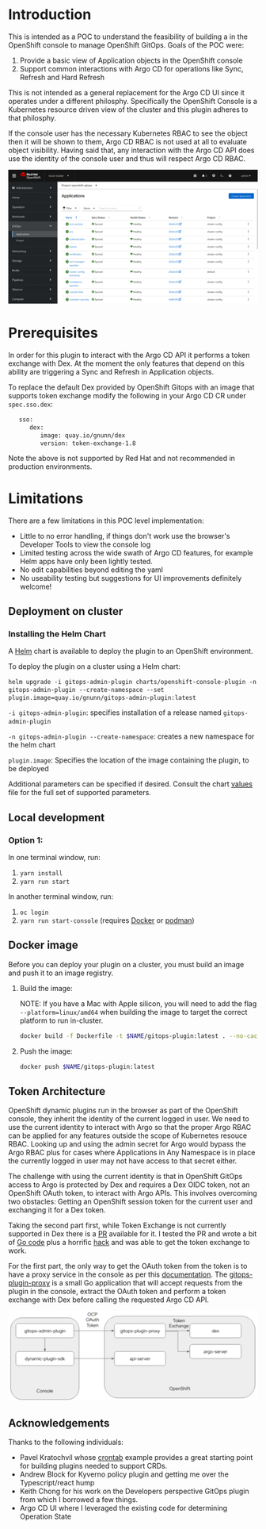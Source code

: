 # Introduction

This is intended as a POC to understand the feasibility of building a in the OpenShift console to manage OpenShift GitOps. Goals of the POC were:

1. Provide a basic view of Application objects in the OpenShift console
2. Support common interactions with Argo CD for operations like Sync, Refresh and Hard Refresh

This is not intended as a general replacement for the Argo CD UI since it operates under a different philosphy. Specifically the OpenShift Console is a Kubernetes resource driven view of the cluster and this plugin adheres to that philosphy.

If the console user has the necessary Kubernetes RBAC to see the object then it will be shown to them, Argo CD RBAC is not used at all to evaluate object visibility. Having said that, any interaction with the Argo CD API does use the identity of the console user and thus will respect Argo CD RBAC.

![alt text](https://raw.githubusercontent.com/gnunn-gitops/gitops-admin-plugin/main/docs/img/gitops-admin-plugin-list.png)

# Prerequisites

In order for this plugin to interact with the Argo CD API it performs a token exchange with Dex. At the moment the only features that depend on this ability are triggering a Sync and Refresh in Application objects.

To replace the default Dex provided by OpenShift Gitops with an image that supports token exchange modify the following in your Argo CD CR under `spec.sso.dex`:

```
   sso:
      dex:
         image: quay.io/gnunn/dex
         version: token-exchange-1.8
```

Note the above is not supported by Red Hat and not recommended in production environments.

# Limitations

There are a few limitations in this POC level implementation:

- Little to no error handling, if things don't work use the browser's Developer Tools to view the console log
- Limited testing across the wide swath of Argo CD features, for example Helm apps have only been lightly tested.
- No edit capabilities beyond editing the yaml
- No useability testing but suggestions for UI improvements definitely welcome!

## Deployment on cluster


### Installing the Helm Chart
A [Helm](https://helm.sh) chart is available to deploy the plugin to an OpenShift environment.

To deploy the plugin on a cluster using a Helm chart:
```shell
helm upgrade -i gitops-admin-plugin charts/openshift-console-plugin -n gitops-admin-plugin --create-namespace --set plugin.image=quay.io/gnunn/gitops-admin-plugin:latest
```

`-i gitops-admin-plugin`: specifies installation of a release named `gitops-admin-plugin`

`-n gitops-admin-plugin --create-namespace`: creates a new namespace for the helm chart

`plugin.image`: Specifies the location of the image containing the plugin, to be deployed

Additional parameters can be specified if desired. Consult the chart [values](charts/openshift-console-plugin/values.yaml) file for the full set of supported parameters.

## Local development

### Option 1:
In one terminal window, run:

1. `yarn install`
2. `yarn run start`

In another terminal window, run:

1. `oc login`
2. `yarn run start-console` (requires [Docker](https://www.docker.com) or [podman](https://podman.io))

## Docker image

Before you can deploy your plugin on a cluster, you must build an image and
push it to an image registry.

1. Build the image:

   NOTE: If you have a Mac with Apple silicon, you will need to add the flag
   `--platform=linux/amd64` when building the image to target the correct platform
   to run in-cluster.

   ```sh
   docker build -f Dockerfile -t $NAME/gitops-plugin:latest . --no-cache
   ```

3. Push the image:

   ```sh
   docker push $NAME/gitops-plugin:latest
   ```

## Token Architecture

OpenShift dynamic plugins run in the browser as part of the OpenShift console, they inherit the identity of the current logged in user. We need to use the current identity to interact with Argo so that the proper Argo RBAC can be applied for any features outside the scope of Kubernetes resouce RBAC. Looking up and using the admin secret for Argo would bypass the Argo RBAC plus for cases where Applications in Any Namespace is in place the currently logged in user may not have access to that secret either.

The challenge with using the current identity is that in OpenShift GitOps access to Argo is protected by Dex and requires a Dex OIDC token, not an OpenShift OAuth token, to interact with Argo APIs. This involves overcoming two obstacles: Getting an OpenShift session token for the current user and exchanging it for a Dex token.

Taking the second part first, while Token Exchange is not currently supported in Dex there is a [PR](https://github.com/dexidp/dex/pull/2806) available for it. I tested the PR and wrote a bit of [Go code](https://github.com/gnunn1/dex/blob/dex-token-exchange/connector/openshift/openshift.go#L202) plus a horrific [hack](https://github.com/gnunn1/dex/blob/dex-token-exchange/connector/openshift/openshift.go#L69) and was able to get the token exchange to work.

For the first part, the only way to get the OAuth token from the token is to have a proxy service in the console as per this [documentation](https://github.com/openshift/enhancements/blob/master/enhancements/console/dynamic-plugins.md#delivering-plugins). The [gitops-plugin-proxy](https://github.com/gnunn-gitops/gitops-plugin-proxy) is a small Go application that will accept requests from the plugin in the console, extract the OAuth token and perform a token exchange with Dex before calling the requested Argo CD API.

![alt text](https://raw.githubusercontent.com/gnunn-gitops/gitops-admin-plugin/main/docs/img/gitops-admin-plugin-architecture.png)

## Acknowledgements

Thanks to the following individuals:

* Pavel Kratochvíl whose [crontab](https://github.com/raspbeep/crontab-plugin/tree/initial-branch) example provides a great starting point for building plugins needed to support CRDs.
* Andrew Block for Kyverno policy plugin and getting me over the Typescript/react hump
* Keith Chong for his work on the Developers perspective GitOps plugin from which I borrowed a few things.
* Argo CD UI where I leveraged the existing code for determining Operation State
